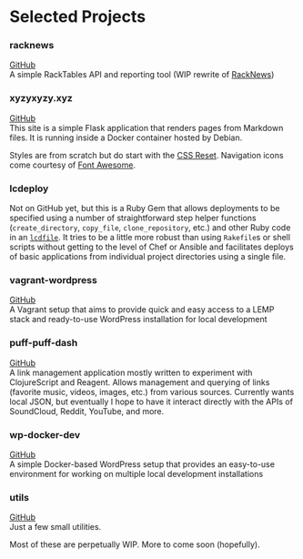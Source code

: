 # Selected Projects

### racknews

[GitHub](https://github.com/axocomm/racknews2)<br>
A simple RackTables API and reporting tool
(WIP rewrite of [RackNews](https://github.com/axocomm/racknews))

### xyzyxyzy.xyz

[GitHub](https://github.com/axocomm/xyzyxyzy.xyz)<br>
This site is a simple Flask application that renders pages from Markdown files.
It is running inside a Docker container hosted by Debian.

Styles are from scratch but do start with the
[CSS Reset](http://meyerweb.com/eric/tools/css/reset/). Navigation icons
come courtesy of [Font Awesome](http://fortawesome.github.io/Font-Awesome/).

### lcdeploy

Not on GitHub yet, but this is a Ruby Gem that allows deployments to
be specified using a number of straightforward step helper functions
(`create_directory`, `copy_file`, `clone_repository`, etc.) and other
Ruby code in an [`lcdfile`](https://github.com/axocomm/xyzy-site/blob/master/lcdfile).
It tries to be a little more robust than using `Rakefile`s or shell
scripts without getting to the level of Chef or Ansible and
facilitates deploys of basic applications from individual project
directories using a single file.

### vagrant-wordpress

[GitHub](https://github.com/axocomm/vagrant-wordpress)<br>
A Vagrant setup that aims to provide quick and easy access to a LEMP stack and
ready-to-use WordPress installation for local development

### puff-puff-dash

[GitHub](https://github.com/axocomm/puff-puff-dash)<br>
A link management application mostly written to experiment with
ClojureScript and Reagent. Allows management and querying of links
(favorite music, videos, images, etc.) from various sources.
Currently wants local JSON, but eventually I hope to have it interact
directly with the APIs of SoundCloud, Reddit, YouTube, and more.

### wp-docker-dev

[GitHub](https://github.com/axocomm/wp-docker-dev)<br>
A simple Docker-based WordPress setup that provides an easy-to-use environment for
working on multiple local development installations

### utils

[GitHub](https://github.com/axocomm/utils)<br>
Just a few small utilities.

Most of these are perpetually WIP. More to come soon (hopefully).
